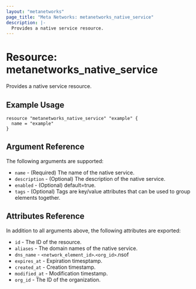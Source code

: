 ```yaml
---
layout: "metanetworks"
page_title: "Meta Networks: metanetworks_native_service"
description: |-
  Provides a native service resource.
---
```


# Resource: metanetworks_native_service

Provides a native service resource.

## Example Usage

```hcl
resource "metanetworks_native_service" "example" {
  name = "example"
}
```

## Argument Reference

The following arguments are supported:

* `name` - (Required) The name of the native service.
* `description` - (Optional) The description of the native service.
* `enabled` - (Optional) default=true.
* `tags` - (Optional) Tags are key/value attributes that can be used to group elements together.

## Attributes Reference

In addition to all arguments above, the following attributes are exported:

* `id` - The ID of the resource.
* `aliases` - The domain names of the native service.
* `dns_name` - `<network_element_id>`.`<org_id>`.nsof
* `expires_at` - Expiration timesptamp.
* `created_at` - Creation timestamp.
* `modified_at` - Modification timestamp.
* `org_id` - The ID of the organization.
